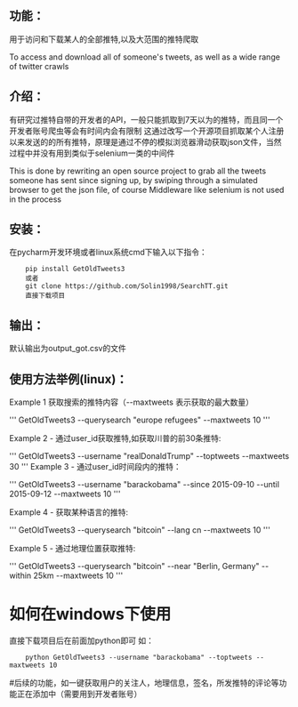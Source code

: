 功能：
----
<p>用于访问和下载某人的全部推特,以及大范围的推特爬取</p>
To access and download all of someone's tweets, as well as a wide range of twitter crawls

介绍：
----
有研究过推特自带的开发者的API，一般只能抓取到7天以为的推特，而且同一个开发者账号爬虫等会有时间内会有限制
这通过改写一个开源项目抓取某个人注册以来发送的的所有推特，原理是通过不停的模拟浏览器滑动获取json文件，当然
过程中并没有用到类似于selenium一类的中间件

This is done by rewriting an open source project to grab all the tweets someone has sent since signing up, by swiping through a simulated browser to get the json file, of course
Middleware like selenium is not used in the process



安装：
------
在pycharm开发环境或者linux系统cmd下输入以下指令：

        pip install GetOldTweets3
        或者
        git clone https://github.com/Solin1998/SearchTT.git
        直接下载项目
        
        
        

输出：
------
默认输出为output_got.csv的文件


使用方法举例(linux)：
------

Example 1 获取搜索的推特内容（--maxtweets 表示获取的最大数量）

'''
GetOldTweets3 --querysearch "europe refugees" --maxtweets 10
'''


Example 2 - 通过user_id获取推特,如获取川普的前30条推特:

'''
GetOldTweets3 --username "realDonaldTrump" --toptweets --maxtweets 30
'''
Example 3 - 通过user_id时间段内的推特：

'''
GetOldTweets3 --username "barackobama" --since 2015-09-10 --until 2015-09-12 --maxtweets 10
'''

Example 4 - 获取某种语言的推特:

'''
GetOldTweets3 --querysearch "bitcoin" --lang cn --maxtweets 10
'''

Example 5 - 通过地理位置获取推特:

'''
GetOldTweets3 --querysearch "bitcoin" --near "Berlin, Germany" --within 25km --maxtweets 10
'''


如何在windows下使用
=====
直接下载项目后在前面加python即可
如：

        python GetOldTweets3 --username "barackobama" --toptweets --maxtweets 10

#后续的功能，如一键获取用户的关注人，地理信息，签名，所发推特的评论等功能正在添加中（需要用到开发者账号）
